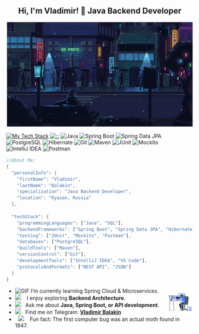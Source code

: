 <div align="center">
  
## Hi, I'm Vladimir! 👋 Java Backend Developer

<img src="https://github.com/vbalakin313/vbalakin313/blob/main/assets/slowSnowCity.gif?raw=true" alt="Winter Coding" width="500" />

</div>
                                           
[![My Tech Stack](https://img.shields.io/badge/-My%20Tech%20Stack-orange?style=flat)](https://github.com/vbalakin313)
[![::](https://img.shields.io/badge/-::-orange?style=flat)](https://github.com/vbalakin313)
![Java](https://img.shields.io/badge/Java-ED8B00?style=flat&logo=openjdk&logoColor=white)
![Spring Boot](https://img.shields.io/badge/Spring_Boot-6DB33F?style=flat&logo=springboot&logoColor=white)
![Spring Data JPA](https://img.shields.io/badge/Spring_Data_JPA-6DB33F?style=flat&logo=spring&logoColor=white)
![PostgreSQL](https://img.shields.io/badge/PostgreSQL-4169E1?style=flat&logo=postgresql&logoColor=white)
![Hibernate](https://img.shields.io/badge/Hibernate-59666C?style=flat&logo=hibernate&logoColor=white)
![Git](https://img.shields.io/badge/Git-F05032?style=flat&logo=git&logoColor=white)
![Maven](https://img.shields.io/badge/Maven-C71A36?style=flat&logo=apache-maven&logoColor=white)
![JUnit](https://img.shields.io/badge/JUnit5-25A162?style=flat&logo=junit5&logoColor=white)
![Mockito](https://img.shields.io/badge/Mockito-78A641?style=flat)
![IntelliJ IDEA](https://img.shields.io/badge/IntelliJ_IDEA-000000?style=flat&logo=intellij-idea&logoColor=white)
![Postman](https://img.shields.io/badge/Postman-FF6C37?style=flat&logo=postman&logoColor=white)
          
```dart
//About Me:
{
  "personalInfo": {
    "firstName": "Vladimir",
    "lastName": "Balakin",
    "specialization": "Java Backend Developer",
    "location": "Ryazan, Russia"
  },
  
  "techStack": {
    "programmingLanguages": ["Java", "SQL"],
    "backendFrameworks": ["Spring Boot", "Spring Data JPA", "Hibernate ORM"],
    "testing": ["JUnit", "Mockito", "Postman"],
    "databases": ["PostgreSQL"],
    "buildTools": ["Maven"],
    "versionControl": ["Git"],
    "developmentTools": ["IntelliJ IDEA", "VS Code"],
    "protocolsAndFormats": ["REST API", "JSON"]
  }
}
```
- <img alt="GIF" src="https://github.com/SP-XD/SP-XD/blob/main/images/Developer.gif" width="25" />   I’m currently learning Spring Cloud & Microservices. <img align="right" src="https://github.com/vbalakin313/vbalakin313/blob/main/assets/coding.gif?raw=true" alt="Coding" width="15%" />
- <img src="https://github.com/SP-XD/SP-XD/blob/main/images/hyperkitty.gif?raw=true" width="20" />&nbsp;&nbsp;&nbsp; I enjoy exploring **Backend Architecture**. <br>
- <img src="https://github.com/SP-XD/SP-XD/blob/main/images/message.gif?raw=true" width="25" />&nbsp;&nbsp; Ask me about **Java, Spring Boot, or API development**. <br>
- <img src="https://github.com/SP-XD/SP-XD/blob/main/images/letterbox.gif?raw=true" width="25" /> &nbsp; Find me on Telegram: **[Vladimir Balakin](https://t.me/vbalakin313)**<br>
- &nbsp;&nbsp;<img src="https://github.com/SP-XD/SP-XD/blob/main/images/lightning.gif?raw=true" width="12" />&nbsp;&nbsp;&nbsp;&nbsp;Fun fact: The first computer bug was an actual moth found in 1947.<br>


